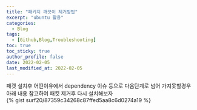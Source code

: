 ```yaml
---
title: "패키지 깨끗이 제거방법"
excerpt: "ubuntu 활용"
categories: 
  - Blog
tags: 
  - [Github,Blog,Troubleshooting]
toc: true
toc_sticky: true
author_profile: false
date: 2022-02-05
last_modified_at: 2022-02-05
---
```


패캣 설치후 어떤이유에서 dependency 이슈 등으로 다음단계로 넘어 가지못할경우  
아래 내용 참고하여 패킷 제거후 다시 설치해보자  
{% gist surf20/87359c34268c87ffed5aa8c6d0274a19 %}
